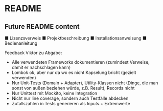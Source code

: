 # README

## Future README content

■ Lizenzsverweis
■ Projektbeschreibung
■ Installationsanweisung
■ Bedienanleitung

Feedback Viktor zu Abgabe:
- Alle verwendeten Frameworks dokumentieren (zumindest Verweise, damit er nachschlagen kann)
- Lombok ok, aber nur da wo es nicht Kapselung bricht (gezielt verwenden)
- Nur Unit-Tests (Domain + Adapter), Utility-Klassen nicht (Dinge, die man sonst von außen beziehen würde, z.B. Result), Records nicht
- Nur Unittest mit Mockito, keine Integration
- Nicht nur line coverage, sondern auch Testfälle abdecken
- Zufallszahlen in Tests generieren als Inputs + Extremwerte
